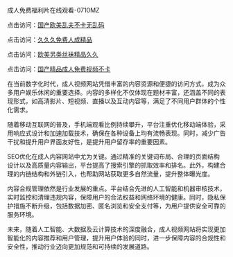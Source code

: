 成人免费福利片在线观看-0710MZ

点击访问：<a href="https://heiliaowzu4ur.pages.dev">国产欧美乱夫不卡无乱码</a>

点击访问：<a href="https://heiliaoga6s9v.pages.dev">久久久免费人成精品</a>

点击访问：<a href="https://heiliaoow5kzm.pages.dev">欧美另类丝袜精品久久</a>

点击访问：<a href="https://heiliaoxqkkct.pages.dev">国产精品成人免费视频不卡</a>

在当前数字化时代，成人视频网站凭借丰富的内容资源和便捷的访问方式，成为众多用户娱乐休闲的重要选择。内容的多样化不仅体现在题材丰富，还涵盖不同的表现形式，如高清影片、短视频、直播以及互动内容等，满足了不同用户群体的个性化需求。

随着移动互联网的普及，手机端观看比例持续攀升，平台注重优化移动端体验，采用响应式设计和加速加载技术，确保在各种设备上均有流畅表现。同时，减少广告干扰和提升用户界面友好性，是提升用户留存率的重要因素。

SEO优化在成人内容网站中尤为关键。通过精准的关键词布局、合理的页面结构设计以及高质量内容输出，平台提高了搜索引擎的抓取效率和排名。此外，构建合理的内链结构和外链引入，也帮助网站获取更多自然流量，提升整体曝光度。

内容合规管理依然是行业发展的重点。平台结合先进的人工智能和机器审核技术，实时监控和清理违规内容，保障用户的合法权益和网络环境的健康。同时，隐私保护措施不断升级，包括数据加密、匿名浏览和安全支付等，为用户提供安全可靠的服务环境。

未来，随着人工智能、大数据及云计算技术的深度融合，成人视频网站将实现更加智能化的内容推荐和用户管理，提升用户体验的同时，进一步保障内容的合规性和安全性，推动行业迈向更加规范和可持续的发展道路。

<span style="display:none;">[Canonical link]( ）</span>
